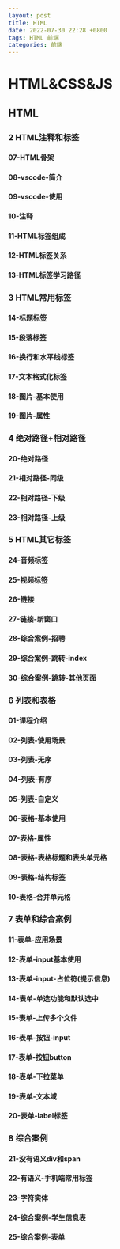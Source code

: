 ```yaml
---
layout: post
title: HTML
date: 2022-07-30 22:28 +0800
tags: HTML 前端 
categories: 前端
---
```

# HTML&CSS&JS

## HTML

### 2 HTML注释和标签
####  07-HTML骨架
####  08-vscode-简介
####  09-vscode-使用
####  10-注释
####  11-HTML标签组成
####  12-HTML标签关系
####  13-HTML标签学习路径

### 3 HTML常用标签
####  14-标题标签
####  15-段落标签
####  16-换行和水平线标签
####  17-文本格式化标签
####  18-图片-基本使用
####  19-图片-属性

### 4 绝对路径+相对路径
####  20-绝对路径
####  21-相对路径-同级
####  22-相对路径-下级
####  23-相对路径-上级

### 5 HTML其它标签
####  24-音频标签
####  25-视频标签
####  26-链接
####  27-链接-新窗口
####  28-综合案例-招聘
####  29-综合案例-跳转-index
####  30-综合案例-跳转-其他页面

### 6 列表和表格
####  01-课程介绍
####  02-列表-使用场景
####  03-列表-无序
####  04-列表-有序
####  05-列表-自定义
####  06-表格-基本使用
####  07-表格-属性
####  08-表格-表格标题和表头单元格
####  09-表格-结构标签
####  10-表格-合并单元格

### 7 表单和综合案例
####  11-表单-应用场景
####  12-表单-input基本使用
####  13-表单-input-占位符(提示信息)
####  14-表单-单选功能和默认选中
####  15-表单-上传多个文件
####  16-表单-按钮-input
####  17-表单-按钮button
####  18-表单-下拉菜单
####  19-表单-文本域
####  20-表单-label标签

### 8 综合案例
####  21-没有语义div和span
####  22-有语义-手机端常用标签
####  23-字符实体
####  24-综合案例-学生信息表
####  25-综合案例-表单

